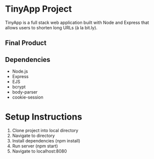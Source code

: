 # TinyApp Project
TinyApp is a full stack web application built with Node and Express that allows users to shorten long URLs (à la bit.ly).

## Final Product 

## Dependencies
- Node.js
- Express
- EJS
- bcrypt
- body-parser
- cookie-session

#  Setup Instructions
1. Clone project into local directory
2. Navigate to directory
3. Install dependencies (npm install)
4. Run server (npm start)
5. Navigate to localhost:8080
